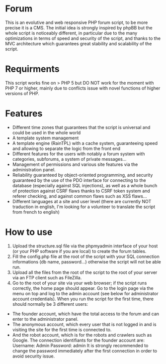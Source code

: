 # Forum
This is an evolutive and web responsive PHP forum script, to be more precise it is a CMS. The initial idea is strongly inspired by phpBB but the whole script is noticeably different, in particular due to the many optimizations in terms of speed and security of the script, and thanks to the MVC architecture which guarantees great stability and scalability of the script.
# Requirments
This script works fine on > PHP 5 but DO NOT work for the moment with PHP 7 or higher, mainly due to conflicts issue with novel functions of higher versions of PHP.
# Features
* Different time zones that guarantees that the script is universal and could be used in the whole world
* A template system management
* A template engine (RainTPL) with a cache system, guaranteeing speed and allowing to separate the logic from the front end
* Different features for the users with notably a forum system with categories, subforums, a system of private messages...
* Management of permissions and various site features via the administration panel.
* Reliability guaranteed by object-oriented programming, and security guaranteed by the use of the PDO interface for connecting to the database (especially against SQL injections), as well as a whole bunch of protection against CSRF flaws thanks to CSRF token system and referer checking, and against common flaws such as XSS flaws...
* Different languages at a site and user level (there are currently NOT traduction in english, I'm looking for a volunteer to translate the script from french to english)
# How to use
1. Upload the structure.sql file via the phpmyadmin interface of your host (or your PHP software if you are local) to create the forum tables.
2. Fill the config.php file at the root of the script with your SQL connection informations (db name, password...) otherwise the script will not be able run.
3. Upload all the files from the root of the script to the root of your server via an FTP client such as FileZilla.
4. Go to the root of your site via your web browser; if the script runs correctly, the home page should appear. Go to the login page via the menu on top and log to the admin account (see below for administrator account credentials).
When you run the script for the first time, there should normally be 3 different users:
* The founder account, which have the total access to the forum and can enter to the administrator panel.
* The anonymous account, which every user that is not logged in and is visiting the site for the first time is connected to.
* And the robot account, which is for the robots and crawlers such as Google.
The connection identifiants for the founder account are:
Username: Admin
Password: admin
It is strongly recommended to change the password immediately after the first connection in order to avoid security issue.